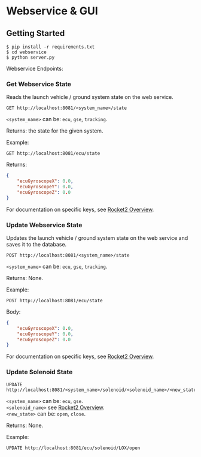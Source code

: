 # Webservice & GUI

## Getting Started
```shell
$ pip install -r requirements.txt
$ cd webservice
$ python server.py
```

Webservice Endpoints:

### Get Webservice State
Reads the launch vehicle / ground system state on the web service.
```http
GET http://localhost:8081/<system_name>/state
```
`<system_name>` can be: `ecu`, `gse`, `tracking`.

Returns: the state for the given system.

Example:
```http
GET http://localhost:8081/ecu/state
```
Returns:
```json
{
    "ecuGyroscopeX": 0.0,
    "ecuGyroscopeY": 0.0,
    "ecuGyroscopeZ": 0.0
}
```
For documentation on specific keys, see [Rocket2 Overview](https://github.com/UCI-Rocket-Project/rocket2-overview).

### Update Webservice State
Updates the launch vehicle / ground system state on the web service and saves it to the database.
```http
POST http://localhost:8081/<system_name>/state
```
`<system_name>` can be: `ecu`, `gse`, `tracking`.

Returns: None.

Example:
```http
POST http://localhost:8081/ecu/state
```
Body:
```json
{
    "ecuGyroscopeX": 0.0,
    "ecuGyroscopeY": 0.0,
    "ecuGyroscopeZ": 0.0
}
```
For documentation on specific keys, see [Rocket2 Overview](https://github.com/UCI-Rocket-Project/rocket2-overview).

### Update Solenoid State
```http
UPDATE http://localhost:8081/<system_name>/solenoid/<solenoid_name>/<new_state>
```
`<system_name>` can be: `ecu`, `gse`. \
`<solenoid_name>` see [Rocket2 Overview](https://github.com/UCI-Rocket-Project/rocket2-overview). \
`<new_state>` can be: `open`, `close`.

Returns: None.

Example:
```http
UPDATE http://localhost:8081/ecu/solenoid/LOX/open
```
